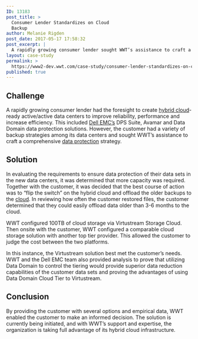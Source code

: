 ```yaml
---
ID: 13183
post_title: >
  Consumer Lender Standardizes on Cloud
  Backup
author: Melanie Rigden
post_date: 2017-05-17 17:58:32
post_excerpt: |
  A rapidly growing consumer lender sought WWT’s assistance to craft a comprehensive data protection strategy.
layout: case-study
permalink: >
  https://www2-dev.wwt.com/case-study/consumer-lender-standardizes-on-cloud-backup/
published: true
---
```

<h2>Challenge</h2>
A rapidly growing consumer lender had the foresight to create <a href="https://www2-dev.wwt.com/hybrid-cloud/">hybrid cloud</a>-ready active/active data centers to improve reliability, performance and increase efficiency. This included <a href="https://www2-dev.wwt.com/partner/dell-emc/">Dell EMC’s</a> DPS Suite, Avamar and Data Domain data protection solutions. However, the customer had a variety of backup strategies among its data centers and sought WWT’s assistance to craft a comprehensive <a href="https://www2-dev.wwt.com/data-protection-and-backing-up-to-the-cloud/">data protection</a> strategy.
<h2>Solution</h2>
In evaluating the requirements to ensure data protection of their data sets in the new data centers, it was determined that more capacity was required. Together with the customer, it was decided that the best course of action was to “flip the switch” on the hybrid cloud and offload the older backups to the <a href="https://www2-dev.wwt.com/solution/cloud/">cloud</a>. In reviewing how often the customer restored files, the customer determined that they could easily offload data older than 3-6 months to the cloud.

WWT configured 100TB of cloud storage via Virtustream Storage Cloud. Then onsite with the customer, WWT configured a comparable cloud storage solution with another top tier provider. This allowed the customer to judge the cost between the two platforms.

In this instance, the Virtustream solution best met the customer’s needs. WWT and the Dell EMC team also provided analysis to prove that utilizing Data Domain to control the tiering would provide superior data reduction capabilities of the customer data sets and proving the advantages of using Data Domain Cloud Tier to Virtustream.

<h2>Conclusion</h2>
By providing the customer with several options and empirical data, WWT enabled the customer to make an informed decision. The solution is currently being initiated, and with WWT’s support and expertise, the organization is taking full advantage of its hybrid cloud infrastructure.